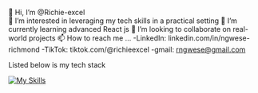 👋 Hi, I’m @Richie-excel <br>
👀 I’m interested in leveraging my tech skills in a practical setting
🌱 I’m currently learning advanced React js 
💞️ I’m looking to collaborate on real-world projects
📫 How to reach me ... 
-LinkedIn: linkedin.com/in/ngwese-richmond
-TikTok: tiktok.com/@richieexcel
-gmail: rngwese@gmail.com

Listed below is my tech stack

[![My Skills](https://skillicons.dev/icons?i=js,html,css,java,mongodb,mysql,nodejs,postgres,py,react,spring,tailwind,ts&perline=5)](https://skillicons.dev)
<!--
**Richie-excel/Richie-excel** is a ✨ _special_ ✨ repository because its `README.md` (this file) appears on your GitHub profile.

Here are some ideas to get you started:

- 🔭 I’m currently working on ...
- 🌱 I’m currently learning ...
- 👯 I’m looking to collaborate on ...
- 🤔 I’m looking for help with ...
- 💬 Ask me about ...
- 📫 How to reach me: ...
- 😄 Pronouns: ...
- ⚡ Fun fact: ...
-->

